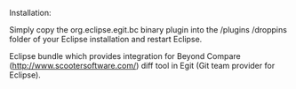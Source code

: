 Installation:

Simply copy the org.eclipse.egit.bc binary plugin into the /plugins /droppins folder of your Eclipse installation and restart Eclipse.


Eclipse bundle which provides integration for Beyond Compare (http://www.scootersoftware.com/) diff tool in Egit (Git team provider for Eclipse).
